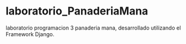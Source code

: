 # laboratorio_PanaderiaMana
laboratorio programacion 3 panaderia mana, desarrollado utilizando el Framework Django.
